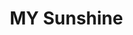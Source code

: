 # MY Sunshine
<!DOCTYPE html>
<html lang="en">
<head>
    <meta charset="UTF-8">
    <meta name="viewport" content="width=device-width, initial-scale=1.0">
    <title>Happy Birthday, My Love</title>
    <style>
        @import url('https://fonts.googleapis.com/css2?family=Montserrat:wght@300;400;700&display=swap');

        :root {
            --primary-color: #ffffff;
            --secondary-color: #a7a7a7;
            --background-color: #000000;
            --accent-color: #ff4081;
        }

        * {
            margin: 0;
            padding: 0;
            box-sizing: border-box;
        }

        body {
            font-family: 'Montserrat', sans-serif;
            background-color: var(--background-color);
            color: var(--primary-color);
            overflow-x: hidden;
        }

        .hero {
            height: 100vh;
            position: relative;
            display: flex;
            justify-content: center;
            align-items: center;
            text-align: center;
            overflow: hidden;
        }

        #bg-video {
            position: absolute;
            top: 50%;
            left: 50%;
            min-width: 100%;
            min-height: 100%;
            width: auto;
            height: auto;
            z-index: -1;
            transform: translateX(-50%) translateY(-50%);
            background-size: cover;
        }

        .hero-content {
            z-index: 1;
            animation: fadeIn 3s ease-in-out;
        }

        .hero h1 {
            font-size: 4rem;
            margin-bottom: 1rem;
        }

        .hero p {
            font-size: 1.5rem;
            color: var(--secondary-color);
        }

        .scroll-down {
            position: absolute;
            bottom: 20px;
            left: 50%;
            transform: translateX(-50%);
            animation: bounce 2s infinite;
        }

        .scroll-down a {
            color: var(--primary-color);
            text-decoration: none;
            font-size: 2rem;
        }

        .journey-section {
            padding: 100px 20px;
            text-align: center;
        }

        .journey-section h2 {
            font-size: 3rem;
            margin-bottom: 2rem;
            position: relative;
        }

        .journey-section h2::after {
            content: '';
            position: absolute;
            bottom: -10px;
            left: 50%;
            transform: translateX(-50%);
            width: 50px;
            height: 3px;
            background-color: var(--accent-color);
        }

        .memory-lane {
            display: flex;
            justify-content: center;
            flex-wrap: wrap;
            gap: 20px;
            margin-top: 4rem;
        }

        .memory {
            width: 300px;
            height: 400px;
            position: relative;
            overflow: hidden;
            border-radius: 10px;
            cursor: pointer;
        }

        .memory img {
            width: 100%;
            height: 100%;
            object-fit: cover;
            transition: transform 0.5s ease;
        }

        .memory:hover img {
            transform: scale(1.1);
        }

        .memory-caption {
            position: absolute;
            bottom: 0;
            left: 0;
            width: 100%;
            background: rgba(0, 0, 0, 0.7);
            color: var(--primary-color);
            padding: 1rem;
            transform: translateY(100%);
            transition: transform 0.5s ease;
        }

        .memory:hover .memory-caption {
            transform: translateY(0);
        }

        .wishes-galaxy {
            position: relative;
            height: 100vh;
            overflow: hidden;
        }

        .star {
            position: absolute;
            width: 2px;
            height: 2px;
            background-color: var(--primary-color);
            border-radius: 50%;
            animation: twinkle 5s infinite ease-in-out;
        }

        .wish {
            position: absolute;
            color: var(--primary-color);
            background: rgba(255, 64, 129, 0.1);
            padding: 10px;
            border-radius: 5px;
            display: none;
        }

        .final-message {
            padding: 150px 20px;
            text-align: center;
            background: linear-gradient(rgba(0,0,0,0.7), rgba(0,0,0,0.9));
        }

        .final-message h2 {
            font-size: 3rem;
            margin-bottom: 2rem;
        }

        .final-message p {
            font-size: 1.2rem;
            max-width: 800px;
            margin: 0 auto 2rem;
            line-height: 1.6;
        }

        .cta-button {
            display: inline-block;
            padding: 1rem 2rem;
            background-color: var(--accent-color);
            color: var(--primary-color);
            text-decoration: none;
            border-radius: 5px;
            font-weight: bold;
            transition: background-color 0.3s ease;
        }

        .cta-button:hover {
            background-color: #ff79b0;
        }

        @keyframes fadeIn {
            from { opacity: 0; }
            to { opacity: 1; }
        }

        @keyframes bounce {
            0%, 20%, 50%, 80%, 100% {
                transform: translateX(-50%) translateY(0);
            }
            40% {
                transform: translateX(-50%) translateY(-30px);
            }
            60% {
                transform: translateX(-50%) translateY(-15px);
            }
        }

        @keyframes twinkle {
            0% { opacity: 0.5; }
            50% { opacity: 1; }
            100% { opacity: 0.5; }
        }
    </style>
</head>
<body>

    <section class="hero">
        <video autoplay muted loop id="bg-video">
            <source src="https://assets.mixkit.co/videos/preview/mixkit-flying-through-a-dazzling-galaxy-3280-large.mp4" type="video/mp4">
            Your browser does not support the video tag.
        </video>
        <div class="hero-content">
            <h1>Happy Birthday, My Love</h1>
            <p>Our journey is written in the stars.</p>
        </div>
        <div class="scroll-down">
            <a href="#our-universe"><span>&darr;</span></a>
        </div>
    </section>

    <section id="our-universe" class="journey-section">
        <h2>Our Universe</h2>
        <p>A collection of moments that created our own galaxy.</p>
        <div class="memory-lane">
            <div class="memory">
                <img src="https://images.pexels.com/photos/3785424/pexels-photo-3785424.jpeg?auto=compress&cs=tinysrgb&w=1260&h=750&dpr=1" alt="Memory 1">
                <div class="memory-caption">
                    <h3>Our First Adventure</h3>
                    <p>Remember that time we got lost and found the most beautiful view? That's when I knew our love was an adventure.</p>
                </div>
            </div>
            <div class="memory">
                <img src="https://images.pexels.com/photos/1024960/pexels-photo-1024960.jpeg?auto=compress&cs=tinysrgb&w=1260&h=750&dpr=1" alt="Memory 2">
                <div class="memory-caption">
                    <h3>The Day We Laughed Until We Cried</h3>
                    <p>Your laugh is my favorite sound in the universe. This day was a symphony of joy.</p>
                </div>
            </div>
            <div class="memory">
                <img src="https://images.pexels.com/photos/2253870/pexels-photo-2253870.jpeg?auto=compress&cs=tinysrgb&w=1260&h=750&dpr=1" alt="Memory 3">
                <div class="memory-caption">
                    <h3>A Quiet Moment</h3>
                    <p>Even in the silence, my heart beats for you. These quiet moments are as precious as the loud ones.</p>
                </div>
            </div>
        </div>
    </section>

    <section class="journey-section">
        <h2>A Galaxy of Wishes</h2>
        <p>Messages from across the cosmos, all for you.</p>
        <div class="wishes-galaxy" id="wishes-galaxy">
            <!-- Wishes will be dynamically added here -->
        </div>
    </section>

    <section class="final-message">
        <h2>To My Universe</h2>
        <p>"What we find in a soulmate is not something wild to tame, but something wild to run with." [22] With you, every day is a new adventure, a new star to discover in our ever-expanding universe. You are my greatest adventure, and I can't wait to see where our journey takes us next. "You are my greatest adventure, always and forever." [22]</p>
        <a href="#continue-our-adventure" class="cta-button">Continue Our Adventure</a>
    </section>

    <script>
        document.addEventListener("DOMContentLoaded", function() {
            const wishesGalaxy = document.getElementById('wishes-galaxy');
            const wishes = [
                { text: "Wishing you a universe of happiness!", top: '10%', left: '20%' },
                { text: "May your birthday shine as bright as a supernova!", top: '30%', left: '80%' },
                { text: "Another trip around the sun with my favorite person!", top: '50%', left: '10%' },
                { text: "You're a star! Happy Birthday!", top: '70%', left: '60%' },
                { text: "To the moon and back, I love you!", top: '90%', left: '30%' }
            ];

            for (let i = 0; i < 100; i++) {
                const star = document.createElement('div');
                star.classList.add('star');
                star.style.top = `${Math.random() * 100}%`;
                star.style.left = `${Math.random() * 100}%`;
                star.style.animationDelay = `${Math.random() * 5}s`;
                wishesGalaxy.appendChild(star);
            }

            wishes.forEach(wishData => {
                const wishElement = document.createElement('div');
                wishElement.classList.add('wish');
                wishElement.textContent = wishData.text;
                wishElement.style.top = wishData.top;
                wishElement.style.left = wishData.left;
                wishesGalaxy.appendChild(wishElement);

                const starForWish = document.createElement('div');
                starForWish.classList.add('star');
                starForWish.style.top = wishData.top;
                starForWish.style.left = wishData.left;
                starForWish.style.width = '5px';
                starForWish.style.height = '5px';
                starForWish.style.backgroundColor = 'var(--accent-color)';
                wishesGalaxy.appendChild(starForWish);

                starForWish.addEventListener('mouseenter', () => {
                    wishElement.style.display = 'block';
                });

                starForWish.addEventListener('mouseleave', () => {
                    wishElement.style.display = 'none';
                });
            });
        });
    </script>

</body>
</html>

```
Sources
help
quantifimedia.com
elementor.com
dev.to
bluecompass.com
webtechneeq.com
dorik.com
designrush.com
digidop.com
designrush.com
youtube.com
reallygooddesigns.com
radicalwebdesign.co.uk
grocito.com
Google Search Suggestions
Display of Search Suggestions is required when using Grounding with Google Search. Learn more
Google logo
